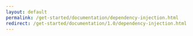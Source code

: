 ```yaml
---
layout: default
permalink: /get-started/documentation/dependency-injection.html
redirect: /get-started/documentation/1.0/dependency-injection.html
---
```

